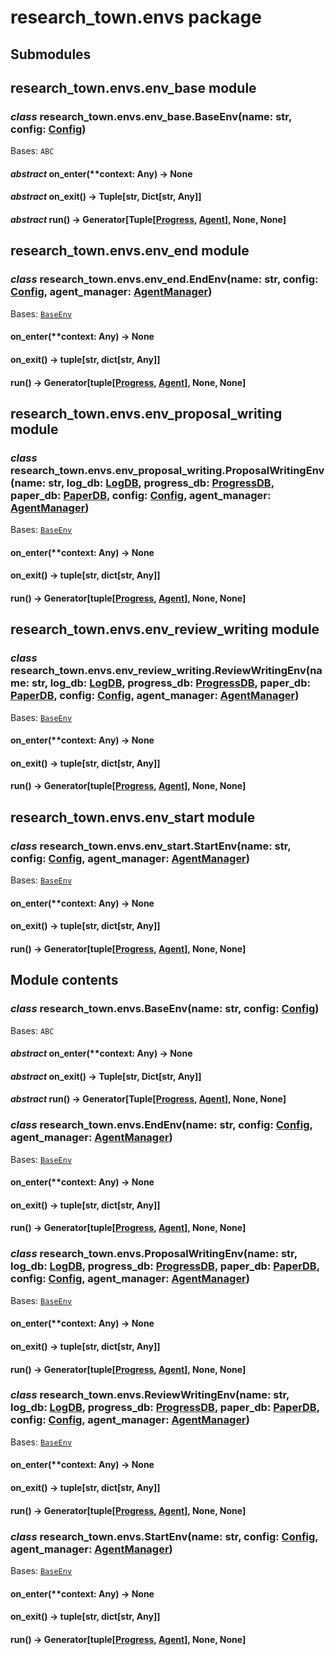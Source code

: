 # research_town.envs package

## Submodules

## research_town.envs.env_base module

### *class* research_town.envs.env_base.BaseEnv(name: str, config: [Config](research_town.configs.md#research_town.configs.config.Config))

Bases: `ABC`

#### *abstract* on_enter(\*\*context: Any) → None

#### *abstract* on_exit() → Tuple[str, Dict[str, Any]]

#### *abstract* run() → Generator[Tuple[[Progress](research_town.dbs.md#research_town.dbs.data.Progress), [Agent](research_town.agents.md#research_town.agents.agent.Agent)], None, None]

## research_town.envs.env_end module

### *class* research_town.envs.env_end.EndEnv(name: str, config: [Config](research_town.configs.md#research_town.configs.config.Config), agent_manager: [AgentManager](research_town.agents.md#research_town.agents.agent_manager.AgentManager))

Bases: [`BaseEnv`](#research_town.envs.env_base.BaseEnv)

#### on_enter(\*\*context: Any) → None

#### on_exit() → tuple[str, dict[str, Any]]

#### run() → Generator[tuple[[Progress](research_town.dbs.md#research_town.dbs.data.Progress), [Agent](research_town.agents.md#research_town.agents.agent.Agent)], None, None]

## research_town.envs.env_proposal_writing module

### *class* research_town.envs.env_proposal_writing.ProposalWritingEnv(name: str, log_db: [LogDB](research_town.dbs.md#research_town.dbs.db_log.LogDB), progress_db: [ProgressDB](research_town.dbs.md#research_town.dbs.db_progress.ProgressDB), paper_db: [PaperDB](research_town.dbs.md#research_town.dbs.db_paper.PaperDB), config: [Config](research_town.configs.md#research_town.configs.config.Config), agent_manager: [AgentManager](research_town.agents.md#research_town.agents.agent_manager.AgentManager))

Bases: [`BaseEnv`](#research_town.envs.env_base.BaseEnv)

#### on_enter(\*\*context: Any) → None

#### on_exit() → tuple[str, dict[str, Any]]

#### run() → Generator[tuple[[Progress](research_town.dbs.md#research_town.dbs.data.Progress), [Agent](research_town.agents.md#research_town.agents.agent.Agent)], None, None]

## research_town.envs.env_review_writing module

### *class* research_town.envs.env_review_writing.ReviewWritingEnv(name: str, log_db: [LogDB](research_town.dbs.md#research_town.dbs.db_log.LogDB), progress_db: [ProgressDB](research_town.dbs.md#research_town.dbs.db_progress.ProgressDB), paper_db: [PaperDB](research_town.dbs.md#research_town.dbs.db_paper.PaperDB), config: [Config](research_town.configs.md#research_town.configs.config.Config), agent_manager: [AgentManager](research_town.agents.md#research_town.agents.agent_manager.AgentManager))

Bases: [`BaseEnv`](#research_town.envs.env_base.BaseEnv)

#### on_enter(\*\*context: Any) → None

#### on_exit() → tuple[str, dict[str, Any]]

#### run() → Generator[tuple[[Progress](research_town.dbs.md#research_town.dbs.data.Progress), [Agent](research_town.agents.md#research_town.agents.agent.Agent)], None, None]

## research_town.envs.env_start module

### *class* research_town.envs.env_start.StartEnv(name: str, config: [Config](research_town.configs.md#research_town.configs.config.Config), agent_manager: [AgentManager](research_town.agents.md#research_town.agents.agent_manager.AgentManager))

Bases: [`BaseEnv`](#research_town.envs.env_base.BaseEnv)

#### on_enter(\*\*context: Any) → None

#### on_exit() → tuple[str, dict[str, Any]]

#### run() → Generator[tuple[[Progress](research_town.dbs.md#research_town.dbs.data.Progress), [Agent](research_town.agents.md#research_town.agents.agent.Agent)], None, None]

## Module contents

### *class* research_town.envs.BaseEnv(name: str, config: [Config](research_town.configs.md#research_town.configs.config.Config))

Bases: `ABC`

#### *abstract* on_enter(\*\*context: Any) → None

#### *abstract* on_exit() → Tuple[str, Dict[str, Any]]

#### *abstract* run() → Generator[Tuple[[Progress](research_town.dbs.md#research_town.dbs.data.Progress), [Agent](research_town.agents.md#research_town.agents.agent.Agent)], None, None]

### *class* research_town.envs.EndEnv(name: str, config: [Config](research_town.configs.md#research_town.configs.config.Config), agent_manager: [AgentManager](research_town.agents.md#research_town.agents.agent_manager.AgentManager))

Bases: [`BaseEnv`](#research_town.envs.env_base.BaseEnv)

#### on_enter(\*\*context: Any) → None

#### on_exit() → tuple[str, dict[str, Any]]

#### run() → Generator[tuple[[Progress](research_town.dbs.md#research_town.dbs.data.Progress), [Agent](research_town.agents.md#research_town.agents.agent.Agent)], None, None]

### *class* research_town.envs.ProposalWritingEnv(name: str, log_db: [LogDB](research_town.dbs.md#research_town.dbs.db_log.LogDB), progress_db: [ProgressDB](research_town.dbs.md#research_town.dbs.db_progress.ProgressDB), paper_db: [PaperDB](research_town.dbs.md#research_town.dbs.db_paper.PaperDB), config: [Config](research_town.configs.md#research_town.configs.config.Config), agent_manager: [AgentManager](research_town.agents.md#research_town.agents.agent_manager.AgentManager))

Bases: [`BaseEnv`](#research_town.envs.env_base.BaseEnv)

#### on_enter(\*\*context: Any) → None

#### on_exit() → tuple[str, dict[str, Any]]

#### run() → Generator[tuple[[Progress](research_town.dbs.md#research_town.dbs.data.Progress), [Agent](research_town.agents.md#research_town.agents.agent.Agent)], None, None]

### *class* research_town.envs.ReviewWritingEnv(name: str, log_db: [LogDB](research_town.dbs.md#research_town.dbs.db_log.LogDB), progress_db: [ProgressDB](research_town.dbs.md#research_town.dbs.db_progress.ProgressDB), paper_db: [PaperDB](research_town.dbs.md#research_town.dbs.db_paper.PaperDB), config: [Config](research_town.configs.md#research_town.configs.config.Config), agent_manager: [AgentManager](research_town.agents.md#research_town.agents.agent_manager.AgentManager))

Bases: [`BaseEnv`](#research_town.envs.env_base.BaseEnv)

#### on_enter(\*\*context: Any) → None

#### on_exit() → tuple[str, dict[str, Any]]

#### run() → Generator[tuple[[Progress](research_town.dbs.md#research_town.dbs.data.Progress), [Agent](research_town.agents.md#research_town.agents.agent.Agent)], None, None]

### *class* research_town.envs.StartEnv(name: str, config: [Config](research_town.configs.md#research_town.configs.config.Config), agent_manager: [AgentManager](research_town.agents.md#research_town.agents.agent_manager.AgentManager))

Bases: [`BaseEnv`](#research_town.envs.env_base.BaseEnv)

#### on_enter(\*\*context: Any) → None

#### on_exit() → tuple[str, dict[str, Any]]

#### run() → Generator[tuple[[Progress](research_town.dbs.md#research_town.dbs.data.Progress), [Agent](research_town.agents.md#research_town.agents.agent.Agent)], None, None]
